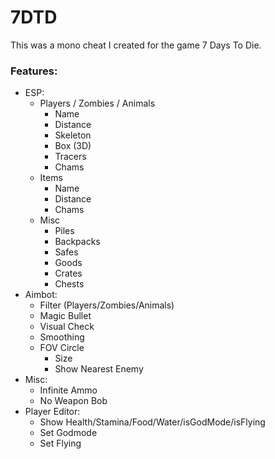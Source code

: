 # 7DTD
This was a mono cheat I created for the game 7 Days To Die.

### Features:
- ESP:
  - Players / Zombies / Animals
    - Name
    - Distance
    - Skeleton
    - Box (3D)
    - Tracers
    - Chams
  - Items
    - Name
    - Distance
    - Chams
  - Misc
    - Piles
    - Backpacks
    - Safes
    - Goods
    - Crates
    - Chests
- Aimbot:
  - Filter (Players/Zombies/Animals)
  - Magic Bullet
  - Visual Check
  - Smoothing
  - FOV Circle
    - Size
    - Show Nearest Enemy
- Misc:
  - Infinite Ammo
  - No Weapon Bob
- Player Editor:
  - Show Health/Stamina/Food/Water/isGodMode/isFlying
  - Set Godmode
  - Set Flying

